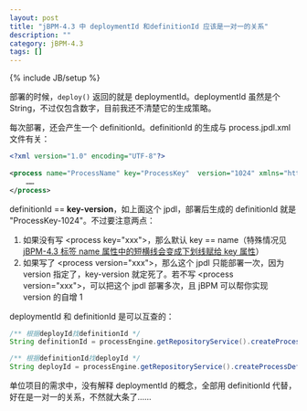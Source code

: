 ```yaml
---
layout: post
title: "jBPM-4.3 中 deploymentId 和definitionId 应该是一对一的关系"
description: ""
category: jBPM-4.3
tags: []
---
```

{% include JB/setup %}

部署的时候，`deploy()` 返回的就是 deploymentId。deploymentId 虽然是个 String，不过仅包含数字，目前我还不清楚它的生成策略。  

每次部署，还会产生一个 definitionId。definitionId 的生成与 process.jpdl.xml 文件有关：

```xml
<?xml version="1.0" encoding="UTF-8"?>  
  
<process name="ProcessName" key="ProcessKey"  version="1024" xmlns="http://jbpm.org/4.3/jpdl">  
	……  
</process>  
```

definitionId == **key-version**，如上面这个 jpdl，部署后生成的 definitionId 就是 "ProcessKey-1024"。不过要注意两点：

1. 如果没有写 &lt;process key="xxx"&gt;，那么默认 key == name（特殊情况见 [jBPM-4.3 <process> 标签 name 属性中的短横线会变成下划线赋给 key 属性](/jbpm-4.3/2010/07/29/jbpm-4-3-process-hyphen-in-process-name-weirdly)）
2. 如果写了 &lt;process version="xxx"&gt;，那么这个 jpdl 只能部署一次，因为 version 指定了，key-version 就定死了。若不写 &lt;process version="xxx"&gt;，可以把这个 jpdl 部署多次，且 jBPM 可以帮你实现 version 的自增 1

deploymentId 和 definitionId 是可以互查的：

```java
/** 根据deployId找definitionId */  
String definitionId = processEngine.getRepositoryService().createProcessDefinitionQuery().deploymentId(deployId).uniqueResult().getId(); 

/** 根据definitionId找deployId */  
String deployId = processEngine.getRepositoryService().createProcessDefinitionQuery().processDefinitionId(definitionId).uniqueResult().getDeploymentId();   
```

单位项目的需求中，没有解释 deploymentId 的概念，全部用 definitionId 代替，好在是一对一的关系，不然就大条了……